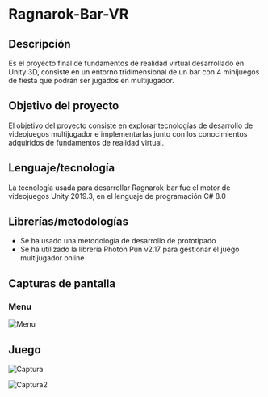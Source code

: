 # Ragnarok-Bar-VR
## Descripción
Es el proyecto final de fundamentos de realidad virtual desarrollado en Unity 3D, consiste en un entorno tridimensional de un bar con 4 minijuegos de fiesta que podrán ser jugados en multijugador.
## Objetivo del proyecto
El objetivo del proyecto consiste en explorar tecnologías de desarrollo de videojuegos multijugador e implementarlas junto con los conocimientos adquiridos de fundamentos de realidad virtual.
## Lenguaje/tecnología
La tecnología usada para desarrollar Ragnarok-bar fue el motor de videojuegos Unity 2019.3, en el lenguaje de programación C# 8.0
## Librerías/metodologías
- Se ha usado una metodología de desarrollo de prototipado
- Se ha utilizado la librería Photon Pun v2.17 para gestionar el juego multijugador online
## Capturas de pantalla
### Menu
![Menu](https://user-images.githubusercontent.com/48640697/111044723-43697b80-8418-11eb-85e8-cb3377b7a815.jpg)
## Juego

![Captura](https://user-images.githubusercontent.com/48640697/111044819-cd194900-8418-11eb-935e-0bd3d2682ea8.png)

![Captura2](https://user-images.githubusercontent.com/48640697/111044823-d30f2a00-8418-11eb-9435-3ecc19708d55.png)
